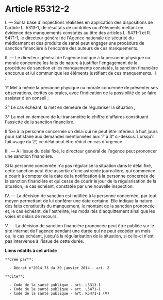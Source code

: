 # Article R5312-2

I. ― Sur la base d'inspections réalisées en application des dispositions de l'article L. 5313-1, de résultats de contrôles ou
d'éléments mettant en évidence des manquements constatés au titre des articles L. 5471-1 et R. 5471-1, le directeur général
de l'Agence nationale de sécurité du médicament et des produits de santé peut engager une procédure de sanction financière à
l'encontre des auteurs de ces manquements. 

II. ― Le directeur général de l'agence indique à la personne physique ou morale concernée les faits de nature à justifier
l'engagement de la procédure de sanction et les manquements constatés, la sanction financière encourue et lui communique les
éléments justifiant de ces manquements. Il : 

1° Met à même la personne physique ou morale concernée de présenter ses observations, écrites ou orales, avec l'indication de
la possibilité de se faire assister d'un conseil ; 

2° Le cas échéant, la met en demeure de régulariser la situation ; 

3° La met en demeure de lui transmettre le chiffre d'affaires constituant l'assiette de la sanction financière. 

Il fixe à la personne concernée un délai qui ne peut être inférieur à huit jours pour satisfaire aux demandes mentionnées aux
1° à 3° ci-dessus. Lorsqu'il fait usage du 2°, ce délai peut être réduit en cas d'urgence. 

III. ― A l'issue du délai fixé, le directeur général de l'agence peut prononcer une sanction financière. 

Si la personne concernée n'a pas régularisé la situation dans le délai fixé, cette sanction peut être assortie d'une
astreinte journalière, qui commence à courir à compter de la date de la notification à la personne concernée de la sanction
financière et qui cesse de courir le jour de la régularisation de la situation, le cas échéant, constatée par une nouvelle
inspection. 

IV. ― La décision de sanction est notifiée à la personne concernée, par tout moyen permettant de lui conférer une date
certaine. Elle indique la nature des faits constitutifs du manquement, le montant de la sanction prononcée et, le cas
échéant, de l'astreinte, les modalités d'acquittement ainsi que les voies et délais de recours. 

V. ― La décision de sanction financière prononcée peut être publiée sur le site internet de l'agence pendant une durée qui ne
peut excéder un mois ou, le cas échéant, jusqu'à la régularisation de la situation, si celle-ci n'est pas intervenue à
l'issue de cette durée.

**Liens relatifs à cet article**

	**Créé par**:

	  - Décret n°2014-73 du 30 janvier 2014 - art. 2

	**Cite**:

	  - Code de la santé publique - art. L5313-1
	  - Code de la santé publique - art. L5471-1
	  - Code de la santé publique - art. R5471-1 (V)
